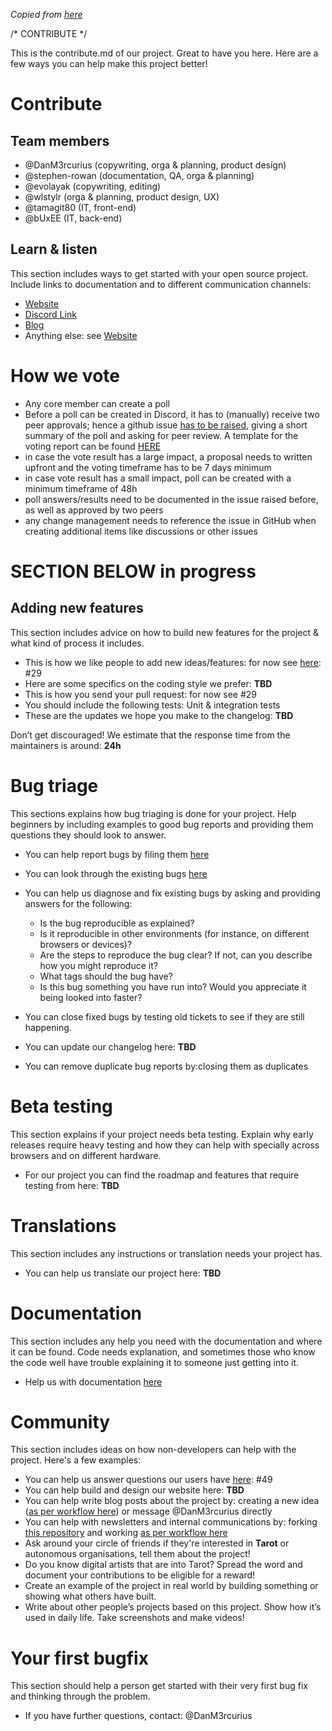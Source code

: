 *Copied from [here](https://github.com/DanM3rcurius/DAO-Open-Source/edit/main/Contribute.md)*

/* CONTRIBUTE */

This is the contribute.md of our project. Great to have you here. Here are a few ways you can help make this project better!

# Contribute

## Team members

- @DanM3rcurius (copywriting, orga & planning, product design)
- @stephen-rowan (documentation, QA, orga & planning)
- @evolayak (copywriting, editing)
- @wlstylr (orga & planning, product design, UX)
- @tamagit80 (IT, front-end)
- @bUxEE (IT, back-end)

## Learn & listen

This section includes ways to get started with your open source project. Include links to documentation and to different communication channels: 

* [Website](www.secretdecks.com)
* [Discord Link](https://discord.gg/Ww85r7yJMk) 
* [Blog](https://medium.com/@secretdecks)         
* Anything else: see [Website](www.secretdecks.com)

# How we vote

- Any core member can create a poll
- Before a poll can be created in Discord, it has to (manually) receive two peer approvals; hence a github issue [has to be raised](https://github.com/SecretDecks/Documentation/issues/new/choose), giving a short summary of the poll and asking for peer review. A template for the voting report can be found [HERE](https://github.com/SecretDecks/Documentation/issues/new/choose)
- in case the vote result has a large impact, a proposal needs to written upfront and the voting timeframe has to be 7 days minimum
- in case vote result has a small impact, poll can be created with a minimum timeframe of 48h
- poll answers/results need to be documented in the issue raised before, as well as approved by two peers
- any change management needs to reference the issue in GitHub when creating additional items like discussions or other issues




# SECTION BELOW in progress
## Adding new features

This section includes advice on how to build new features for the project & what kind of process it includes. 

* This is how we like people to add new ideas/features: for now see [here](https://github.com/SecretDecks/Documentation/issues/29): #29          
* Here are some specifics on the coding style we prefer: **TBD**   
* This is how you send your pull request: for now see #29                  
* You should include the following tests: Unit & integration tests                  
* These are the updates we hope you make to the changelog: **TBD** 

Don’t get discouraged! We estimate that the response time from the
maintainers is around: **24h**

# Bug triage

This sections explains how bug triaging is done for your project. Help beginners by including examples to good bug reports and providing them questions they should look to answer. 

* You can help report bugs by filing them [here](https://github.com/SecretDecks/Documentation/issues) 
* You can look through the existing bugs [here](https://github.com/SecretDecks/Documentation/issues) 

* You can help us diagnose and fix existing bugs by asking and providing answers for the following:

  * Is the bug reproducible as explained?   
  * Is it reproducible in other environments (for instance, on different browsers or devices)?   
  * Are the steps to reproduce the bug clear? If not, can you describe how you might reproduce it?  
  * What tags should the bug have?  
  * Is this bug something you have run into? Would you appreciate it being looked into faster?  

* You can close fixed bugs by testing old tickets to see if they are still happening.
* You can update our changelog here: **TBD**
* You can remove duplicate bug reports by:closing them as duplicates

# Beta testing

This section explains if your project needs beta testing. Explain why early releases require heavy testing and how they can help with specially across browsers and on different hardware. 

* For our project you can find the roadmap and features that require
testing from here: **TBD**

# Translations

This section includes any instructions or translation needs your project has. 

* You can help us translate our project here: **TBD**

# Documentation

This section includes any help you need with the documentation and where it can be found. Code needs explanation, and sometimes those who know the code well have trouble explaining it to someone just getting into it. 

* Help us with documentation [here](https://github.com/SecretDecks/Documentation)

# Community 
This section includes ideas on how non-developers can help with the project. Here's a few examples:

* You can help us answer questions our users have [here](https://github.com/SecretDecks/Documentation/discussions/49): #49
* You can help build and design our website here: **TBD**
* You can help write blog posts about the project by: creating a new idea ([as per workflow here](https://github.com/SecretDecks/Documentation/issues/29)) or message @DanM3rcurius directly 
* You can help with newsletters and internal communications by: forking [this repository](https://github.com/SecretDecks/Contentwriting) and working [as per workflow here](https://github.com/SecretDecks/Documentation/issues/29)
* Ask around your circle of friends if they're interested in **Tarot** or autonomous organisations, tell them about the project!
* Do you know digital artists that are into Tarot? Spread the word and document your contributions to be eligible for a reward! 
* Create an example of the project in real world by building something or
showing what others have built. 
* Write about other people’s projects based on this project. Show how
it’s used in daily life. Take screenshots and make videos!

# Your first bugfix
This section should help a person get started with their very first bug fix and thinking through the problem.

* If you have further questions, contact: @DanM3rcurius
